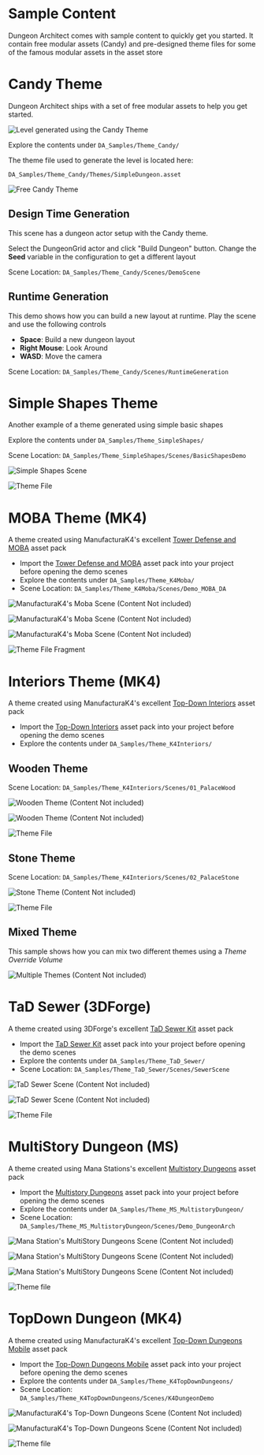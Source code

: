 
Sample Content
==============
Dungeon Architect comes with sample content to quickly get you started.    It contain free modular assets (Candy) and pre-designed theme files for some of the famous modular assets in the asset store

Candy Theme
===========
Dungeon Architect ships with a set of free modular assets to help you get started.   

![Level generated using the Candy Theme](../assets/images/candy_01.jpg)

Explore the contents under `DA_Samples/Theme_Candy/`

The theme file used to generate the level is located here:

`DA_Samples/Theme_Candy/Themes/SimpleDungeon.asset`

![Free Candy Theme](../assets/images/candy_theme.png)


Design Time Generation
----------------------
This scene has a dungeon actor setup with the Candy theme.

Select the DungeonGrid actor and click "Build Dungeon" button.  Change the **Seed** variable in the configuration to get a different layout

Scene Location: `DA_Samples/Theme_Candy/Scenes/DemoScene`


Runtime Generation
------------------

This demo shows how you can build a new layout at runtime.  Play the scene and use the following controls

* **Space**: Build a new dungeon layout
* **Right Mouse**: Look Around
* **WASD**: Move the camera


Scene Location: `DA_Samples/Theme_Candy/Scenes/RuntimeGeneration`



Simple Shapes Theme
===================
Another example of a theme generated using simple basic shapes

Explore the contents under `DA_Samples/Theme_SimpleShapes/`

Scene Location: `DA_Samples/Theme_SimpleShapes/Scenes/BasicShapesDemo`

![Simple Shapes Scene](../assets/images/simple_shapes_01.jpg)

![Theme File](../assets/images/simple_shapes_01_theme.png)


MOBA Theme (MK4)
================
A theme created using ManufacturaK4's excellent [Tower Defense and MOBA](https://www.assetstore.unity3d.com/en/#!/content/28234) asset pack

* Import the [Tower Defense and MOBA](https://www.assetstore.unity3d.com/en/#!/content/28234) asset pack into your project before opening the demo scenes
* Explore the contents under `DA_Samples/Theme_K4Moba/`
* Scene Location: `DA_Samples/Theme_K4Moba/Scenes/Demo_MOBA_DA`


![ManufacturaK4's Moba Scene (Content Not included)](../assets/images/moba_01.jpg)

![ManufacturaK4's Moba Scene (Content Not included)](../assets/images/moba_02.jpg)

![ManufacturaK4's Moba Scene (Content Not included)](../assets/images/moba_03.jpg)

![Theme File Fragment](../assets/images/moba_theme.png)


Interiors Theme (MK4)
=====================
A theme created using ManufacturaK4's excellent [Top-Down Interiors](https://www.assetstore.unity3d.com/en/#!/content/18139) asset pack

* Import the [Top-Down Interiors](https://www.assetstore.unity3d.com/en/#!/content/18139) asset pack into your project before opening the demo scenes
* Explore the contents under `DA_Samples/Theme_K4Interiors/`

Wooden Theme
------------
Scene Location: `DA_Samples/Theme_K4Interiors/Scenes/01_PalaceWood`

![Wooden Theme (Content Not included)](../assets/images/interior_wood_01.jpg)

![Wooden Theme (Content Not included)](../assets/images/interior_wood_02.jpg)

![Theme File](../assets/images/interior_wood_theme.png)

Stone Theme
-----------
Scene Location: `DA_Samples/Theme_K4Interiors/Scenes/02_PalaceStone`

![Stone Theme (Content Not included)](../assets/images/interior_stone_01.jpg)

![Theme File](../assets/images/interior_stone_theme.png)

Mixed Theme
-----------
This sample shows how you can mix two different themes using a *Theme Override Volume*

![Multiple Themes (Content Not included)](../assets/images/interior_mixed_01.jpg)


TaD Sewer (3DForge)
===================
A theme created using 3DForge's excellent [TaD Sewer Kit](https://www.assetstore.unity3d.com/en/#!/content/12867) asset pack

* Import the [TaD Sewer Kit](https://www.assetstore.unity3d.com/en/#!/content/12867) asset pack into your project before opening the demo scenes
* Explore the contents under `DA_Samples/Theme_TaD_Sewer/`
* Scene Location: `DA_Samples/Theme_TaD_Sewer/Scenes/SewerScene`


![TaD Sewer Scene (Content Not included)](../assets/images/sewer_01.jpg)

![TaD Sewer Scene (Content Not included)](../assets/images/sewer_02.jpg)

![Theme File](../assets/images/sewer_theme.png)


MultiStory Dungeon (MS)
======================
A theme created using Mana Stations's excellent [Multistory Dungeons](https://www.assetstore.unity3d.com/en/#!/content/33955) asset pack

* Import the [Multistory Dungeons](https://www.assetstore.unity3d.com/en/#!/content/33955) asset pack into your project before opening the demo scenes
* Explore the contents under `DA_Samples/Theme_MS_MultistoryDungeon/`
* Scene Location: `DA_Samples/Theme_MS_MultistoryDungeon/Scenes/Demo_DungeonArch`


![Mana Station's MultiStory Dungeons Scene (Content Not included)](../assets/images/ms_01.jpg)

![Mana Station's MultiStory Dungeons Scene (Content Not included)](../assets/images/ms_02.jpg)

![Mana Station's MultiStory Dungeons Scene (Content Not included)](../assets/images/ms_03.jpg)

![Theme file](../assets/images/ms_theme.png)


TopDown Dungeon (MK4)
======================
A theme created using ManufacturaK4's excellent [Top-Down Dungeons Mobile](https://www.assetstore.unity3d.com/en/#!/content/8000) asset pack

* Import the [Top-Down Dungeons Mobile](https://www.assetstore.unity3d.com/en/#!/content/8000) asset pack into your project before opening the demo scenes
* Explore the contents under `DA_Samples/Theme_K4TopDownDungeons/`
* Scene Location: `DA_Samples/Theme_K4TopDownDungeons/Scenes/K4DungeonDemo`


![ManufacturaK4's Top-Down Dungeons Scene (Content Not included)](../assets/images/tdd_01.jpg)

![ManufacturaK4's Top-Down Dungeons Scene (Content Not included)](../assets/images/tdd_02.jpg)

![Theme file](../assets/images/tdd_theme.png)

